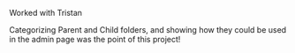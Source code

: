 Worked with Tristan

Categorizing Parent and Child folders, and showing how they could be used in the admin page was the point of this project!